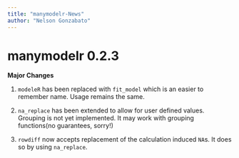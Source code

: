 ```yaml
---
title: "manymodelr-News"
author: "Nelson Gonzabato"
---
```


# manymodelr 0.2.3

**Major Changes**

1. `modeleR` has been replaced with `fit_model` which is an easier to remember name. Usage remains the same.

2. `na_replace` has been extended to allow for user defined values. Grouping is not yet implemented. It may work with grouping functions(no guarantees, sorry!)

3. `rowdiff` now accepts replacement of the calculation induced `NA`s. It does so by using `na_replace`. 

